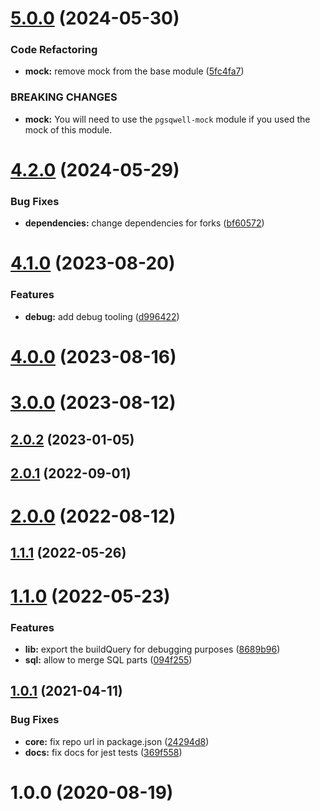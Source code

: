 # [5.0.0](https://github.com/nfroidure/pgsqwell/compare/v4.2.0...v5.0.0) (2024-05-30)


### Code Refactoring

* **mock:** remove mock from the base module ([5fc4fa7](https://github.com/nfroidure/pgsqwell/commit/5fc4fa72a43efba8c2b899c7c1a30d108cc3e3ad))


### BREAKING CHANGES

* **mock:** You will need to use the `pgsqwell-mock` module if you used the mock of this
module.



# [4.2.0](https://github.com/nfroidure/pgsqwell/compare/v4.1.0...v4.2.0) (2024-05-29)


### Bug Fixes

* **dependencies:** change dependencies for forks ([bf60572](https://github.com/nfroidure/pgsqwell/commit/bf605728c5398e19523c8b15bb4983d753ef6949))



# [4.1.0](https://github.com/nfroidure/pgsqwell/compare/v4.0.0...v4.1.0) (2023-08-20)


### Features

* **debug:** add debug tooling ([d996422](https://github.com/nfroidure/pgsqwell/commit/d996422a2b8c7c0b6a0357a41131c32d9150f28c))



# [4.0.0](https://github.com/nfroidure/pgsqwell/compare/v3.0.0...v4.0.0) (2023-08-16)



# [3.0.0](https://github.com/nfroidure/pgsqwell/compare/v2.0.2...v3.0.0) (2023-08-12)



## [2.0.2](https://github.com/nfroidure/pgsqwell/compare/v2.0.1...v2.0.2) (2023-01-05)



## [2.0.1](https://github.com/nfroidure/pgsqwell/compare/v2.0.0...v2.0.1) (2022-09-01)



# [2.0.0](https://github.com/nfroidure/pgsqwell/compare/v1.1.1...v2.0.0) (2022-08-12)



## [1.1.1](https://github.com/nfroidure/pgsqwell/compare/v1.1.0...v1.1.1) (2022-05-26)



# [1.1.0](https://github.com/nfroidure/pgsqwell/compare/v1.0.1...v1.1.0) (2022-05-23)


### Features

* **lib:** export the buildQuery for debugging purposes ([8689b96](https://github.com/nfroidure/pgsqwell/commit/8689b9655d446cef5ff22dedc81c7694a5b55364))
* **sql:** allow to merge SQL parts ([094f255](https://github.com/nfroidure/pgsqwell/commit/094f255dbd7527b7ea3d476e9afb4c2a0c7e6604))



## [1.0.1](https://github.com/nfroidure/pgsqwell/compare/v1.0.0...v1.0.1) (2021-04-11)


### Bug Fixes

* **core:** fix repo url in package.json ([24294d8](https://github.com/nfroidure/pgsqwell/commit/24294d82b7c7d0e65267eb2d888bcb6ddaadce76))
* **docs:** fix docs for jest tests ([369f558](https://github.com/nfroidure/pgsqwell/commit/369f558a59c9a6f53452ea4c76d818b16898fe86))



# 1.0.0 (2020-08-19)



